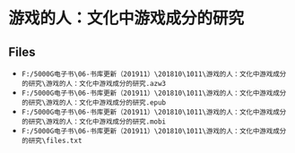 # 游戏的人：文化中游戏成分的研究

## Files

- `F:/5000G电子书\06-书库更新（201911）\201810\1011\游戏的人：文化中游戏成分的研究\游戏的人：文化中游戏成分的研究.azw3`
- `F:/5000G电子书\06-书库更新（201911）\201810\1011\游戏的人：文化中游戏成分的研究\游戏的人：文化中游戏成分的研究.epub`
- `F:/5000G电子书\06-书库更新（201911）\201810\1011\游戏的人：文化中游戏成分的研究\游戏的人：文化中游戏成分的研究.mobi`
- `F:/5000G电子书\06-书库更新（201911）\201810\1011\游戏的人：文化中游戏成分的研究\files.txt`
